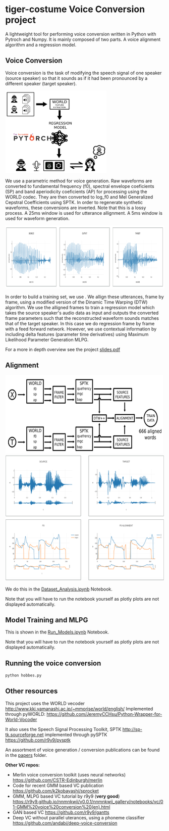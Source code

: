 # tiger-costume Voice Conversion project

A lightweight tool for performing voice conversion written in Python
with Pytroch and Numpy. It is mainly composed
of two parts. A voice alignment algorithm and a regression model.

## Voice Conversion

Voice conversion is the task of modifying the speech signal of one speaker
(source speaker) so that it sounds as if it had been pronounced by a different speaker (target speaker).

<img src="images/overview_schematic.png" width="320" height="260" />

We use a parametric method for voice generation. Raw waveforms are converted to
fundamental frequency (f0), spectral envelope coeficients (SP) and band aperiodicity coeficients (AP) for processing
using the WORLD codec. They are then converted to log_f0 and Mel Generalized Cepstral Coefficients
using SPTK. In order to regenerate synthetic waveforms, these conversions
are inverted. Note that this is a lossy process.
A 25ms window is used for utterance allignment. A 5ms window is used for waveform generation.

<img src="images/waveforms.png" width="900" height="200" />

In order to build a training set, we use  . We allign these utterances, frame
by frame, using a modified version of the Dinamic Time Warping (DTW) algorithm.
We use the alligned frames to train a regression model which takes the source speaker's
audio data as input and outputs the converted frame parameters such that the
reconstructed waveform sounds matches that of the target speaker.
In this case we do regression frame by frame with a feed forward network.
However, we use contextual information by including delta features
(parameter time derivatives) using Maximum Likelihood Parameter Generation MLPG.

For a more in depth overview see the project <a href="slides.pdf" download>slides.pdf</a>

## Alignment

<img src="images/generate_train_data.png" width="500" height="250" />

<img src="images/fo_alignment.png" width="700" height="400" />

We do this in the [Dataset_Analysis.ipynb](https://github.com/JavierAntoran/tiger-costume/blob/master/Notebooks/Dataset%20Analysis.ipynb) Notebook.

Note that you will have to run the notebook yourself as plotly plots are not displayed automatically.
## Model Training and MLPG

This is shown in the [Run_Models.ipynb](https://github.com/JavierAntoran/tiger-costume/blob/master/Notebooks/Run_Models.ipynb) Notebook.

Note that you will have to run the notebook yourself as plotly plots are not displayed automatically.
## Running the voice conversion

```bash
python hobbes.py
```


## Other resources

This project uses the WORLD vecoder http://www.kki.yamanashi.ac.jp/~mmorise/world/english/
Implemented through pyWORLD: https://github.com/JeremyCCHsu/Python-Wrapper-for-World-Vocoder

It also uses the Speech Signal Processing Toolkit, SPTK http://sp-tk.sourceforge.net implemented through pySPTK https://github.com/r9y9/pysptk

An assortment of voice generation / conversion publications can be found
in the [papers](https://github.com/JavierAntoran/tiger-costume/tree/master/papers) folder.

**Other VC repos:**
* Merlin voice conversion toolkit (uses neural networks) https://github.com/CSTR-Edinburgh/merlin
* Code for recent GMM based VC publication https://github.com/k2kobayashi/sprocket
* GMM, MLPG based VC tutorial by r9y9 (**very good**) https://r9y9.github.io/nnmnkwii/v0.0.1/nnmnkwii_gallery/notebooks/vc/01-GMM%20voice%20conversion%20(en).html
* GAN based VC https://github.com/r9y9/gantts
* Deep VC without parallel uterances, using a phoneme classifier https://github.com/andabi/deep-voice-conversion


